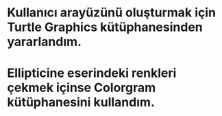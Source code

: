 # Kullanıcı arayüzünü oluşturmak için Turtle Graphics kütüphanesinden yararlandım.
# Ellipticine eserindeki renkleri çekmek içinse Colorgram kütüphanesini kullandım.
